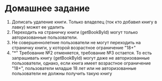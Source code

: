 # Домашнее задание

1. Дописать удаление книги. Только владелец (ток кто добавил книгу в лавку) может ее удалить
2. Переходить на страничку книги (getBookById) могут только авторизованные пользователи. 
3. Не совершеннолетние пользователи не могут переходить на страничку книги, у которой возрастное ограничение "18+"
4. "*" Требование №2 отменяется, требование №3 остается. То есть запрашивать книгу (getBookById) могут даже не авторизованные пользователи, 
однако, если книга имеет возрастное ограничение "18+", пользователи младше 18 лет или не авторизованные пользователи не должны получить такую книгу
